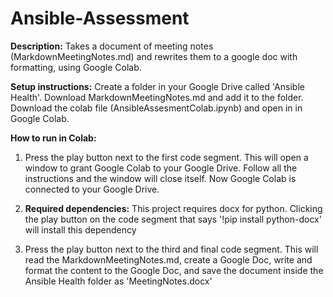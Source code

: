 # Ansible-Assessment

**Description:**
Takes a document of meeting notes (MarkdownMeetingNotes.md) and rewrites them to a google doc with formatting, using Google Colab.

**Setup instructions:**
Create a folder in your Google Drive called 'Ansible Health'.
Download MarkdownMeetingNotes.md and add it to the folder.
Download the colab file (AnsibleAssesmentColab.ipynb) and open in in Google Colab.


**How to run in Colab:**
1. Press the play button next to the first code segment. This will open a window to grant Google Colab to your Google Drive. Follow all the instructions and the window will close itself. Now Google Colab is connected to your Google Drive.

2. **Required dependencies:**
This project requires docx for python. Clicking the play button on the code segment that says '!pip install python-docx' will install this dependency

3. Press the play button next to the third and final code segment. This will read the MarkdownMeetingNotes.md, create a Google Doc, write and format the content to the Google Doc, and save the document inside the Ansible Health folder as 'MeetingNotes.docx'
